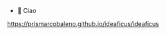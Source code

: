 * 👋 Ciao

<!---
prismarcobaleno/prismarcobaleno is a ✨ special ✨ repository because its `README.md` (this file) appears on your GitHub profile.
You can click the Preview link to take a look at your changes.
--->

https://prismarcobaleno.github.io/ideaficus/ideaficus
